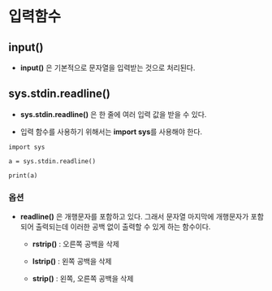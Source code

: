 # 입력함수

## input()

- **input()** 은 기본적으로 문자열을 입력받는 것으로 처리된다.

## sys.stdin.readline()

- **sys.stdin.readline()** 은 한 줄에 여러 입력 값을 받을 수 있다.

- 입력 함수를 사용하기 위해서는 **import sys**를 사용해야 한다.

```
import sys

a = sys.stdin.readline()

print(a)
```

### 옵션

- **readline()** 은 개행문자를 포함하고 있다. 그래서 문자열 마지막에 개행문자가 포함되어 출력되는데 이러한 공백 없이 출력할 수 있게 하는 함수이다.

    - **rstrip()** : 오른쪽 공백을 삭제

    - **lstrip()** : 왼쪽 공백을 삭제

    - **strip()** : 왼쪽, 오른쪽 공백을 삭제
